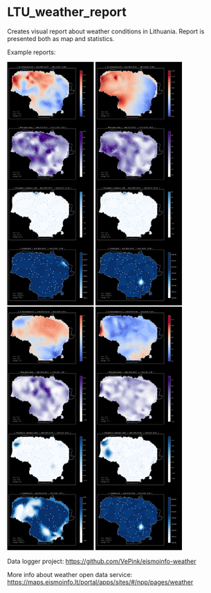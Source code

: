 # LTU_weather_report
Creates visual report about weather conditions in Lithuania. Report is presented both as map and statistics.

Example reports:

<img src="/images/Report_20211017_1400.png" width="200"/>
<img src="/images/Report_20211015_1100.png" width="200"/>
<br>
<img src="/images/Report_20211013_0600.png" width="200"/>
<img src="/images/Report_20211016_0700.png" width="200"/>


Data logger project:
https://github.com/VePink/eismoinfo-weather

More info about weather open data service: https://maps.eismoinfo.lt/portal/apps/sites/#/npp/pages/weather
